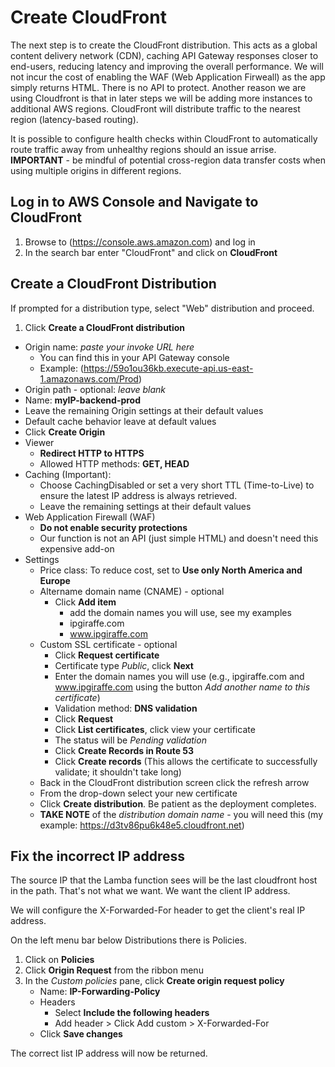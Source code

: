 # Create CloudFront

The next step is to create the CloudFront distribution. This acts as a global content delivery network (CDN), caching API Gateway responses closer to end-users, reducing latency and improving the overall performance. We will not incur the cost of enabling the WAF (Web Application Firweall) as the app simply returns HTML. There is no API to protect. Another reason we are using Cloudfront is that in later steps we will be adding more instances to additional AWS regions. CloudFront will distribute traffic to the nearest region (latency-based routing).

It is possible to  configure health checks within CloudFront to automatically route traffic away from unhealthy regions should an issue arrise. **IMPORTANT** - be mindful of potential cross-region data transfer costs when using multiple origins in different regions.

## Log in to AWS Console and Navigate to CloudFront
1. Browse to (https://console.aws.amazon.com) and log in
2. In the search bar enter "CloudFront" and click on **CloudFront**
   
## Create a CloudFront Distribution
If prompted for a distribution type, select "Web" distribution and proceed.

1. Click **Create a CloudFront distribution**
  - Origin name: *paste your invoke URL here*
    - You can find this in your API Gateway console
    - Example: (https://59o1ou36kb.execute-api.us-east-1.amazonaws.com/Prod)
  - Origin path - optional: *leave blank*
  - Name: **myIP-backend-prod**
  - Leave the remaining Origin settings at their default values
  - Default cache behavior leave at default values
  - Click **Create Origin**
  - Viewer
    - **Redirect HTTP to HTTPS**
    - Allowed HTTP methods: **GET, HEAD**
  - Caching (Important):
    - Choose CachingDisabled or set a very short TTL (Time-to-Live) to ensure the latest IP address is always retrieved.
    - Leave the remaining settings at their default values
  - Web Application Firewall (WAF)
    - **Do not enable security protections**
    - Our function is not an API (just simple HTML) and doesn't need this expensive add-on
  - Settings
    - Price class: To reduce cost, set to **Use only North America and Europe**
    - Altername domain name (CNAME) - optional
      - Click **Add item**
          - add the domain names you will use, see my examples
          - ipgiraffe.com
          - www.ipgiraffe.com
    - Custom SSL certificate - optional
      - Click **Request certificate**
      - Certificate type *Public*, click **Next**
      - Enter the domain names you will use (e.g., ipgiraffe.com and www.ipgiraffe.com using the button *Add another name to this certificate*)
      - Validation method: **DNS validation**
      - Click **Request**
      - Click **List certificates**, click view your certificate
      - The status will be *Pending validation*
      - Click **Create Records in Route 53**
      - Click **Create records** (This allows the certificate to successfully validate; it shouldn't take long)
    - Back in the CloudFront distribution screen click the refresh arrow
    - From the drop-down select your new certificate
    - Click **Create distribution**. Be patient as the deployment completes.
    - **TAKE NOTE** of the *distribution domain name* - you will need this (my example: https://d3tv86pu6k48e5.cloudfront.net)

## Fix the incorrect IP address
The source IP that the Lamba function sees will be the last cloudfront host in the path. That's not what we want. We want the client IP address.

We will configure the X-Forwarded-For header to get the client's real IP address.

On the left menu bar below Distributions there is Policies.

1. Click on **Policies**
2. Click **Origin Request** from the ribbon menu
3. In the *Custom policies* pane, click **Create origin request policy**
    - Name: **IP-Forwarding-Policy**
    - Headers
      - Select **Include the following headers**
      - Add header > Click Add custom > X-Forwarded-For
    - Click **Save changes**

The correct list IP address will now be returned.
